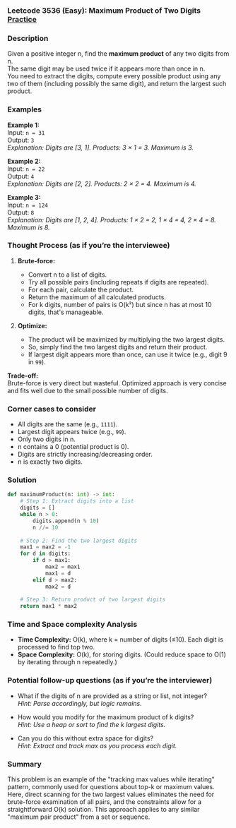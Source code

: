 ### Leetcode 3536 (Easy): Maximum Product of Two Digits [Practice](https://leetcode.com/problems/maximum-product-of-two-digits)

### Description  
Given a positive integer n, find the **maximum product** of any two digits from n.  
The same digit may be used twice if it appears more than once in n.  
You need to extract the digits, compute every possible product using any two of them (including possibly the same digit), and return the largest such product.

### Examples  

**Example 1:**  
Input: `n = 31`  
Output: `3`  
*Explanation: Digits are [3, 1]. Products: 3 × 1 = 3. Maximum is 3.*

**Example 2:**  
Input: `n = 22`  
Output: `4`  
*Explanation: Digits are [2, 2]. Products: 2 × 2 = 4. Maximum is 4.*

**Example 3:**  
Input: `n = 124`  
Output: `8`  
*Explanation: Digits are [1, 2, 4]. Products: 1 × 2 = 2, 1 × 4 = 4, 2 × 4 = 8. Maximum is 8.*

### Thought Process (as if you’re the interviewee)  

1. **Brute-force:**  
   - Convert n to a list of digits.
   - Try all possible pairs (including repeats if digits are repeated).
   - For each pair, calculate the product.
   - Return the maximum of all calculated products.
   - For k digits, number of pairs is O(k²) but since n has at most 10 digits, that's manageable.

2. **Optimize:**  
   - The product will be maximized by multiplying the two largest digits.
   - So, simply find the two largest digits and return their product.
   - If largest digit appears more than once, can use it twice (e.g., digit 9 in `99`).  

**Trade-off:**  
Brute-force is very direct but wasteful. Optimized approach is very concise and fits well due to the small possible number of digits.

### Corner cases to consider  
- All digits are the same (e.g., `1111`).
- Largest digit appears twice (e.g., `99`).
- Only two digits in n.
- n contains a 0 (potential product is 0).
- Digits are strictly increasing/decreasing order.
- n is exactly two digits.

### Solution

```python
def maximumProduct(n: int) -> int:
    # Step 1: Extract digits into a list
    digits = []
    while n > 0:
        digits.append(n % 10)
        n //= 10
    
    # Step 2: Find the two largest digits
    max1 = max2 = -1
    for d in digits:
        if d > max1:
            max2 = max1
            max1 = d
        elif d > max2:
            max2 = d
    
    # Step 3: Return product of two largest digits
    return max1 * max2
```

### Time and Space complexity Analysis  

- **Time Complexity:** O(k), where k = number of digits (≤10). Each digit is processed to find top two.
- **Space Complexity:** O(k), for storing digits. (Could reduce space to O(1) by iterating through n repeatedly.)

### Potential follow-up questions (as if you’re the interviewer)  

- What if the digits of n are provided as a string or list, not integer?  
  *Hint: Parse accordingly, but logic remains.*

- How would you modify for the maximum product of k digits?  
  *Hint: Use a heap or sort to find the k largest digits.*

- Can you do this without extra space for digits?  
  *Hint: Extract and track max as you process each digit.*

### Summary
This problem is an example of the "tracking max values while iterating" pattern, commonly used for questions about top-k or maximum values. Here, direct scanning for the two largest values eliminates the need for brute-force examination of all pairs, and the constraints allow for a straightforward O(k) solution. This approach applies to any similar "maximum pair product" from a set or sequence.